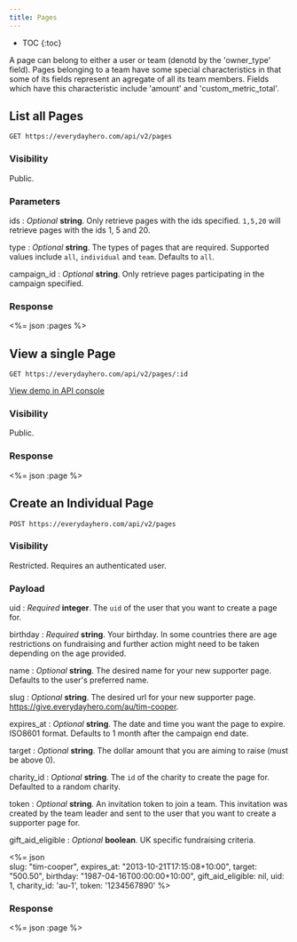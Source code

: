 ```yaml
---
title: Pages
---
```


* TOC
{:toc}

A page can belong to either a user or team (denotd by the 'owner_type' field).
Pages belonging to a team have some special characteristics in that some of its
fields represent an agregate of all its team members. Fields which have this
characteristic include 'amount' and 'custom_metric_total'.

## List all Pages

    GET https://everydayhero.com/api/v2/pages

### Visibility

Public.

### Parameters

ids
: _Optional_ **string**. Only retrieve pages with the ids specified.
`1,5,20` will retrieve pages with the ids 1, 5 and 20.

type
: _Optional_ **string**. The types of pages that are required. Supported
values include `all`, `individual` and `team`. Defaults to `all`.

campaign_id
: _Optional_ **string**. Only retrieve pages participating in the
campaign specified.

### Response

<%= json :pages %>

## View a single Page

    GET https://everydayhero.com/api/v2/pages/:id

[View demo in API console](/console/?query=pages/1.json)

### Visibility

Public.

### Response

<%= json :page %>

## Create an Individual Page

    POST https://everydayhero.com/api/v2/pages

### Visibility

Restricted. Requires an authenticated user.

### Payload

uid
: _Required_ **integer**. The `uid` of the user that you want to create
a page for.

birthday
: _Required_ **string**. Your birthday. In some countries there are age
restrictions on fundraising and further action might need to be taken
depending on the age provided.

name
: _Optional_ **string**. The desired name for your new supporter page.
Defaults to the user's preferred name.

slug
: _Optional_ **string**. The desired url for your new supporter page.
https://give.everydayhero.com/au/tim-cooper.

expires_at
: _Optional_ **string**. The date and time you want the page to
expire. ISO8601 format. Defaults to 1 month after the campaign end date.

target
: _Optional_ **string**. The dollar amount that you are aiming to raise (must be above 0).

charity_id
: _Optional_ **string**. The `id` of the charity to create the page for.
Defaulted to a random charity.

token
: _Optional_ **string**. An invitation token to join a team. This
invitation was created by the team leader and sent to the user that you
want to create a supporter page for.

gift_aid_eligible
: _Optional_ **boolean**. UK specific fundraising criteria.

<%= json \
  slug: "tim-cooper",
  expires_at: "2013-10-21T17:15:08+10:00",
  target: "500.50",
  birthday: "1987-04-16T00:00:00+10:00",
  gift_aid_eligible: nil,
  uid: 1,
  charity_id: 'au-1',
  token: '1234567890'
%>

### Response

<%= json :page %>
